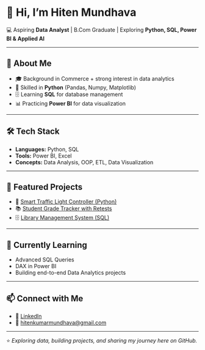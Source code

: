 # 👋 Hi, I’m Hiten Mundhava  

💻 Aspiring **Data Analyst** | B.Com Graduate | Exploring **Python, SQL, Power BI & Applied AI**  

---

## 🚀 About Me  
- 🎓 Background in Commerce + strong interest in data analytics  
- 🐍 Skilled in **Python** (Pandas, Numpy, Matplotlib)  
- 🗄️ Learning **SQL** for database management  
- 📊 Practicing **Power BI** for data visualization  

---

## 🛠️ Tech Stack  
- **Languages:** Python, SQL  
- **Tools:** Power BI, Excel  
- **Concepts:** Data Analysis, OOP, ETL, Data Visualization  

---

## 📂 Featured Projects  
- 🚦 [Smart Traffic Light Controller (Python)](https://github.com/your-repo-link)  
- 📚 [Student Grade Tracker with Retests](https://github.com/your-repo-link)  
- 🗄️ [Library Management System (SQL)](https://github.com/your-repo-link)  

---

## 🌱 Currently Learning  
- Advanced SQL Queries  
- DAX in Power BI  
- Building end-to-end Data Analytics projects  

---

## 📫 Connect with Me  
- 💼 [LinkedIn](https://www.linkedin.com/in/hitenkumar-mundhava-674076349/)  
- 📧 hitenkumarmundhava@gmail.com    

---

⭐️ *Exploring data, building projects, and sharing my journey here on GitHub.*  
